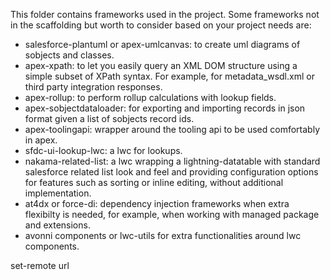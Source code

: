 This folder contains frameworks used in the project. Some frameworks not in the scaffolding but worth to consider based on your project needs are:

- salesforce-plantuml or apex-umlcanvas: to create uml diagrams of sobjects and classes.
- apex-xpath: to let you easily query an XML DOM structure using a simple subset of XPath syntax. For example, for metadata_wsdl.xml or third party integration responses.
- apex-rollup: to perform rollup calculations with lookup fields.
- apex-sobjectdataloader: for exporting and importing records in json format given a list of sobjects record ids.
- apex-toolingapi: wrapper around the tooling api to be used comfortably in apex.
- sfdc-ui-lookup-lwc: a lwc for lookups.
- nakama-related-list: a lwc wrapping a lightning-datatable with standard salesforce related list look and feel and providing configuration options for features such as sorting or inline editing, without additional implementation.
- at4dx or force-di: dependency injection frameworks when extra flexibilty is needed, for example, when working with managed package and extensions.
- avonni components or lwc-utils for extra functionalities around lwc components.

set-remote url